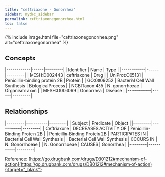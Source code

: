 ```yaml
---
title: "ceftriaxone - Gonorrhea"
sidebar: mydoc_sidebar
permalink: ceftriaxonegonorrhea.html
toc: false 
---
```


{% include image.html file="ceftriaxonegonorrhea.png" alt="ceftriaxonegonorrhea" %}

## Concepts

|------------|------|---------|
| Identifier | Name | Type    |
|------------|------|---------|
| MESH:D002443 | ceftriaxone | Drug |
| UniProt:O05131 | Penicillin-binding protein 2B | Protein |
| GO:0009252 | Bacterial Cell Wall Synthesis | BiologicalProcess |
| NCBITaxon:485 | N. gonorrhoeae | OrganismTaxon |
| MESH:D006069 | Gonorrhea | Disease |
|------------|------|---------|

## Relationships

|---------|-----------|---------|
| Subject | Predicate | Object  |
|---------|-----------|---------|
| Ceftriaxone | DECREASES ACTIVITY OF | Penicillin-Binding Protein 2B |
| Penicillin-Binding Protein 2B | PARTICIPATES IN | Bacterial Cell Wall Synthesis |
| Bacterial Cell Wall Synthesis | OCCURS IN | N. Gonorrhoeae |
| N. Gonorrhoeae | CAUSES | Gonorrhea |
|---------|-----------|---------|

Reference: [https://go.drugbank.com/drugs/DB01212#mechanism-of-action](https://go.drugbank.com/drugs/DB01212#mechanism-of-action){:target="_blank"}